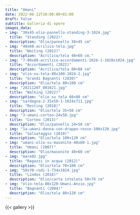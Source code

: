```yaml
---
title: "Umani"
date: 2022-06-12T10:00:00+01:00
draft: false
subtitle: Galleria di opere
images_data:
- img: "30x45-olio-pannello-standing-3-1024.jpg"
  title: "Standing (2022)"
  description: "Olio/pannello 30×45 cm"
- img: "40x60-acrilico-tela.jpg"
  title: "Waiting (2022)"
  description: "Acrilico/tela 40×60 cm."
- img: "7-80x80-acrilico-accordamenti-1024-1-1020x1024.jpg"
  title: "Accordamenti (2022)"
  description: "Acrilico/tela 80×80 cm"
- img: "olio-su-tela-80x100-1024-2.jpg"
  title: "Grandi Bagnanti (2020)"
  description: "Olio/tela 80×100 cm"
- img: "20211207_081621.jpg"
  title: "Walking (2022)"
  description: "olio su tela 60×80 cm"
- img: "sardegna-2-35x50-1-1024x711.jpg"
  title: "Resting (2018)"
  description: "Olio/tela 35×50 cm"
- img: "3-umani-corteo-24x58.jpg"
  title: "Corteo (2013)"
  description: "Olio/pannello 24×58 cm"
- img: "1a-umani-donna-con-drappo-rosso-100x120.jpg"
  title: "Salvataggio (2010)"
  description: "Olio/tela 100×120 cm"
- img: "umani-olio-su-masonite-40x60-1.jpg"
  title: "Umani (2007)"
  description: "Olio/masonite 40×60 cm"
- img: "mare02.jpg"
  title: "Ragazzi in acqua (2012)"
  description: "Olio/tela 70×100 cm"
- img: "50x70-rodi-1-734x1024.jpg"
  title: "Lindos (2018)"
  description: "Olio/carta intelata 50×70 cm"
- img: "olio-tela-80x120-Umani-Anzio.jpg"
  title: "Bagnanti (2004)"
  description: "Olio/tela 80×120 cm"
---
```




{{< gallery >}} 
